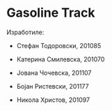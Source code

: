 # Gasoline Track
Изработиле:

- Стефан Тодоровски, 201085

- Катерина Смилевска, 201070

- Јована Чочевска, 201107

- Бојан Ристевски, 201177

- Никола Христов, 201097
